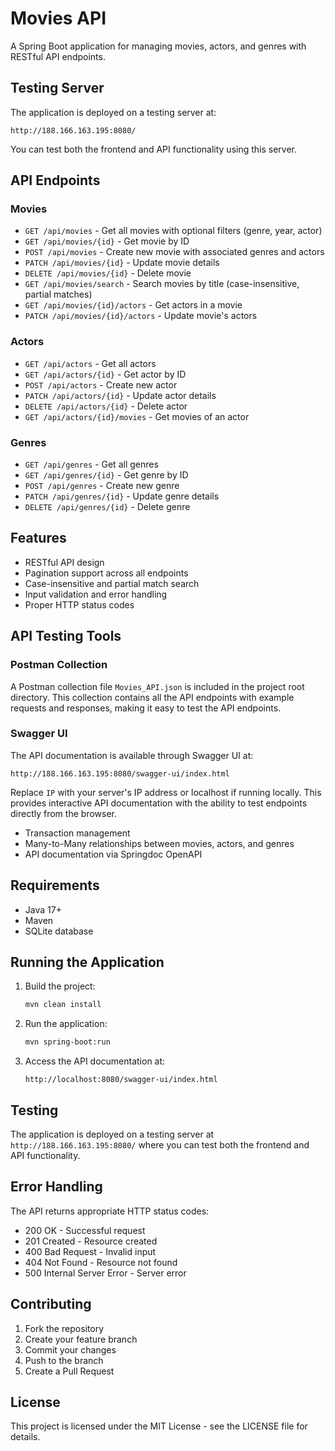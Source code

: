 # Movies API

A Spring Boot application for managing movies, actors, and genres with RESTful API endpoints.

## Testing Server

The application is deployed on a testing server at:

```
http://188.166.163.195:8080/
```

You can test both the frontend and API functionality using this server.

## API Endpoints

### Movies

- `GET /api/movies` - Get all movies with optional filters (genre, year, actor)
- `GET /api/movies/{id}` - Get movie by ID
- `POST /api/movies` - Create new movie with associated genres and actors
- `PATCH /api/movies/{id}` - Update movie details
- `DELETE /api/movies/{id}` - Delete movie
- `GET /api/movies/search` - Search movies by title (case-insensitive, partial matches)
- `GET /api/movies/{id}/actors` - Get actors in a movie
- `PATCH /api/movies/{id}/actors` - Update movie's actors

### Actors

- `GET /api/actors` - Get all actors
- `GET /api/actors/{id}` - Get actor by ID
- `POST /api/actors` - Create new actor
- `PATCH /api/actors/{id}` - Update actor details
- `DELETE /api/actors/{id}` - Delete actor
- `GET /api/actors/{id}/movies` - Get movies of an actor

### Genres

- `GET /api/genres` - Get all genres
- `GET /api/genres/{id}` - Get genre by ID
- `POST /api/genres` - Create new genre
- `PATCH /api/genres/{id}` - Update genre details
- `DELETE /api/genres/{id}` - Delete genre

## Features

- RESTful API design
- Pagination support across all endpoints
- Case-insensitive and partial match search
- Input validation and error handling
- Proper HTTP status codes

## API Testing Tools

### Postman Collection
A Postman collection file `Movies_API.json` is included in the project root directory. This collection contains all the API endpoints with example requests and responses, making it easy to test the API endpoints.

### Swagger UI
The API documentation is available through Swagger UI at:
```
http://188.166.163.195:8080/swagger-ui/index.html
```
Replace `IP` with your server's IP address or localhost if running locally. This provides interactive API documentation with the ability to test endpoints directly from the browser.
- Transaction management
- Many-to-Many relationships between movies, actors, and genres
- API documentation via Springdoc OpenAPI

## Requirements

- Java 17+
- Maven
- SQLite database

## Running the Application

1. Build the project:
   ```bash
   mvn clean install
   ```

2. Run the application:
   ```bash
   mvn spring-boot:run
   ```

3. Access the API documentation at:
   ```
   http://localhost:8080/swagger-ui/index.html
   ```

## Testing

The application is deployed on a testing server at `http://188.166.163.195:8080/` where you can test both the frontend and API functionality.

## Error Handling

The API returns appropriate HTTP status codes:
- 200 OK - Successful request
- 201 Created - Resource created
- 400 Bad Request - Invalid input
- 404 Not Found - Resource not found
- 500 Internal Server Error - Server error

## Contributing

1. Fork the repository
2. Create your feature branch
3. Commit your changes
4. Push to the branch
5. Create a Pull Request

## License

This project is licensed under the MIT License - see the LICENSE file for details.
